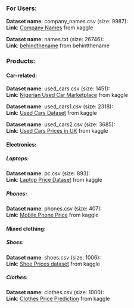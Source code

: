
### For Users:

__Dataset name__: company_names.csv (size: 9987): <br>
__Link__: [Company Names](https://www.kaggle.com/datasets/tathagatanath/comapny-names) from kaggle

__Dataset name__: names.txt (size: 26746): <br>
__Link__: [behindthename](https://www.behindthename.com/api/) from behintthename


### Products:
#### Car-related:
__Dataset name__: used_cars.csv (size: 1451): <br>
__Link__: [Nigerian Used Car Marketplace](https://www.kaggle.com/datasets/sootersaalu/nigerian-used-car-marketplace) from kaggle

__Dataset name__: used_cars1.csv (size: 2318): <br>
__Link__: [Used Cars Dataset](https://www.kaggle.com/datasets/doaaalsenani/used-cars-dataets) from kaggle

__Dataset name__: used_cars2.csv (size: 3685): <br>
__Link__: [Used Cars Prices in UK](https://www.kaggle.com/datasets/muhammadawaistayyab/used-cars-prices-in-uk) from kaggle

#### Electronics:
##### Laptops:
__Dataset name__: pc.csv (size: 893): <br>
__Link__: [Laptop Price Dataset](https://www.kaggle.com/code/sonialikhan/laptop-price-dataset/input) from kaggle

##### Phones:
__Dataset name__: phones.csv (size: 407): <br>
__Link__: [Mobile Phone Price](https://www.kaggle.com/datasets/rkiattisak/mobile-phone-price) from kaggle

#### Mixed clothing:
##### Shoes:
__Dataset name__: shoes.csv (size: 1006): <br>
__Link__: [Shoe Prices dataset](https://www.kaggle.com/datasets/rkiattisak/shoe-prices-dataset) from kaggle

##### Clothes:
__Dataset name__: clothes.csv (size: 1000): <br>
__Link__: [Clothes Price Prediction](https://www.kaggle.com/datasets/mrsimple07/clothes-price-prediction) from kaggle